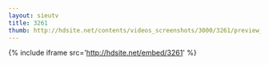 ```yaml
---
layout: sieutv
title: 3261
thumb: http://hdsite.net/contents/videos_screenshots/3000/3261/preview_360p.mp4.jpg
---
```

{% include iframe src='http://hdsite.net/embed/3261' %}
 
